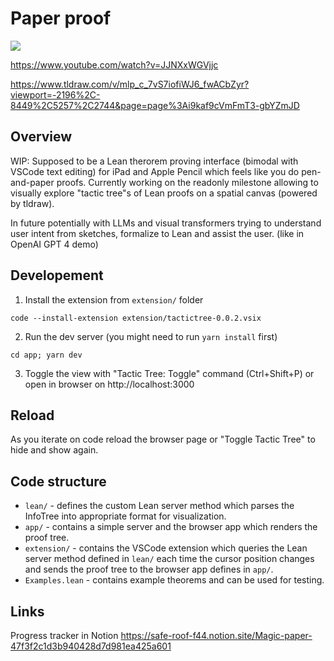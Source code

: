 # Paper proof

<div align="left">
  <a href="https://www.youtube.com/watch?v=_SrJxtdejgQ&ab_channel=AntonKovsharov">
      <img src="https://img.youtube.com/vi/_SrJxtdejgQ/0.jpg">
  </a>
</div>

https://www.youtube.com/watch?v=JJNXxWGVjjc

https://www.tldraw.com/v/mlp_c_7vS7iofiWJ6_fwACbZyr?viewport=-2196%2C-8449%2C5257%2C2744&page=page%3Ai9kaf9cVmFmT3-gbYZmJD

## Overview

WIP: Supposed to be a Lean therorem proving interface (bimodal with VSCode text editing) for iPad and Apple Pencil which feels like you do pen-and-paper proofs.
Currently working on the readonly milestone allowing to visually explore "tactic tree"s of Lean proofs on a spatial canvas (powered by tldraw).

In future potentially with LLMs and visual transformers trying to understand user intent from sketches, formalize to Lean and assist the user. (like in OpenAI GPT 4 demo)

## Developement

1. Install the extension from `extension/` folder
```console
code --install-extension extension/tactictree-0.0.2.vsix
```

2. Run the dev server (you might need to run `yarn install` first)
```console
cd app; yarn dev
```

3. Toggle the view with "Tactic Tree: Toggle" command (Ctrl+Shift+P) or open in browser on
http://localhost:3000

## Reload 

As you iterate on code reload the browser page
or "Toggle Tactic Tree" to hide and show again.

## Code structure

- `lean/` - defines the custom Lean server method which parses the InfoTree into appropriate format for visualization.
- `app/` - contains a simple server and the browser app which renders
the proof tree.
- `extension/` - contains the VSCode extension which queries the Lean server method defined in `lean/` each time the cursor position changes
and sends the proof tree to the browser app defines in `app/`.
- `Examples.lean` - contains example theorems and can be used for testing.

## Links

Progress tracker in Notion https://safe-roof-f44.notion.site/Magic-paper-47f3f2c1d3b940428d7d981ea425a601
